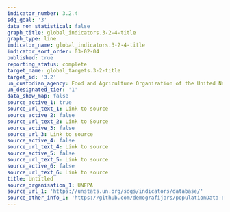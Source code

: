 ```yaml
---
indicator_number: 3.2.4
sdg_goal: '3'
data_non_statistical: false
graph_title: global_indicators.3-2-4-title
graph_type: line
indicator_name: global_indicators.3-2-4-title
indicator_sort_order: 03-02-04
published: true
reporting_status: complete
target_name: global_targets.3-2-title
target_id: '3.2'
un_custodian_agency: Food and Agriculture Organization of the United Nations (FAO)
un_designated_tier: '1'
data_show_map: false
source_active_1: true
source_url_text_1: Link to source
source_active_2: false
source_url_text_2: Link to Source
source_active_3: false
source_url_3: Link to source
source_active_4: false
source_url_text_4: Link to source
source_active_5: false
source_url_text_5: Link to source
source_active_6: false
source_url_text_6: Link to source
title: Untitled
source_organisation_1: UNFPA
source_url_1: 'https://unstats.un.org/sdgs/indicators/database/'
source_other_info_1: 'https://github.com/demografijars/populationData-data'
---
```

